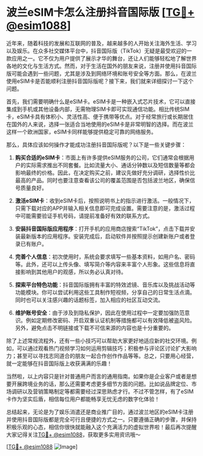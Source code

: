 # 波兰eSIM卡怎么注册抖音国际版 [[TG💪+ @esim1088](https://t.me/s/esim1088)]

近年来，随着科技的发展和互联网的普及，越来越多的人开始关注海外生活、学习以及娱乐。在众多社交媒体平台中，抖音国际版（TikTok）无疑是最受欢迎的一款应用之一。它不仅为用户提供了展示才华的舞台，还让人们能够轻松地了解世界各地的文化与生活方式。然而，对于生活在国外的朋友来说，注册并使用抖音国际版可能会遇到一些问题，尤其是涉及到网络环境和账号安全等方面。那么，在波兰使用eSIM卡是否能顺利注册抖音国际版呢？接下来，我们就来详细探讨一下这个问题。

首先，我们需要明确什么是eSIM卡。eSIM卡是一种嵌入式芯片技术，它可以直接集成到手机或其他设备内部，无需物理SIM卡即可实现通信功能。相比传统SIM卡，eSIM卡具有体积小、灵活性高、便于携带等优点。对于经常旅行或长期居住在国外的人来说，选择一张适合当地使用的eSIM卡是非常明智的选择。而在波兰这样一个欧洲国家，eSIM卡同样能够提供稳定可靠的网络服务。

那么，具体应该如何操作才能成功注册抖音国际版呢？以下是一些关键步骤：

1. **购买合适的eSIM卡**：市面上有许多提供eSIM服务的公司，它们通常会根据用户的实际需求推出不同套餐。比如流量大小、通话分钟数以及短信数量等都会影响最终的价格。因此，在决定购买之前，建议先做好充分调研，选择性价比最高的产品。同时也要注意查看该公司的覆盖范围是否包括波兰地区，确保信号质量良好。

2. **激活eSIM卡**：收到eSIM卡后，按照说明书上的指示进行激活。一般情况下，只需下载对应的APP并输入相关信息即可完成设置。需要注意的是，激活过程中可能需要验证手机号码，请提前准备好有效的联系方式。

3. **安装抖音国际版应用程序**：打开手机的应用商店搜索“TikTok”，点击下载并安装最新版本的应用程序。安装完成后，启动软件并按照提示创建新账户或者登录已有账户。

4. **完善个人信息**：初次使用时，系统会要求填写一些基本资料，如用户名、密码等。此外，还可以上传头像、填写简介等内容来丰富个人形象。这些信息将直接影响到其他用户的观感，所以务必认真对待。

5. **探索平台特色功能**：抖音国际版拥有丰富的特效滤镜、音乐库以及挑战活动等功能模块。你可以尝试利用这些工具制作短视频，分享自己的日常生活点滴。同时也可以关注感兴趣的话题标签，加入相应的社区互动交流。

6. **维护账号安全**：由于涉及到隐私保护，因此在使用过程中一定要加强防范意识。例如定期修改密码、开启双重认证机制等措施都可以有效降低被盗风险。另外，避免点击不明链接或下载不可信来源的内容也是十分重要的。

除了上述常规流程外，还有一些小技巧可以帮助大家更好地适应新的社交环境。例如，可以通过观看热门视频学习如何运用剪辑技巧；积极参与评论区讨论扩大影响力；甚至可以寻找志同道合的朋友一起合作创作作品等等。总之，只要用心经营，就一定能够在抖音国际版上收获满满的乐趣！

当然啦，以上内容只是针对普通用户而言的通用指南。如果你是企业客户或者是想要开展跨境业务的话，那么还需要考虑更多细节方面的问题。比如说品牌定位、市场调研以及营销策略制定等都需要经过深思熟虑才行。不过不管怎样，有了eSIM卡作为坚实后盾，相信每位用户都能畅享无忧无虑的数字化体验！

总结起来，无论是为了娱乐消遣还是商业推广目的，通过波兰地区的eSIM卡注册并使用抖音国际版都是完全可行且便捷的方式之一。只要遵循正确的步骤，并保持积极乐观的心态，相信你很快就能融入这个充满活力的虚拟世界啦！最后再次提醒大家记得关注[TG💪+ @esim1088](https://t.me/s/esim1088)，获取更多实用资讯哦～

[[TG💪+ @esim1088](https://t.me/s/esim1088) ![Image](https://i.postimg.cc/4NQfJmqS/Snipaste-2025-05-13-00-14-12.png)]